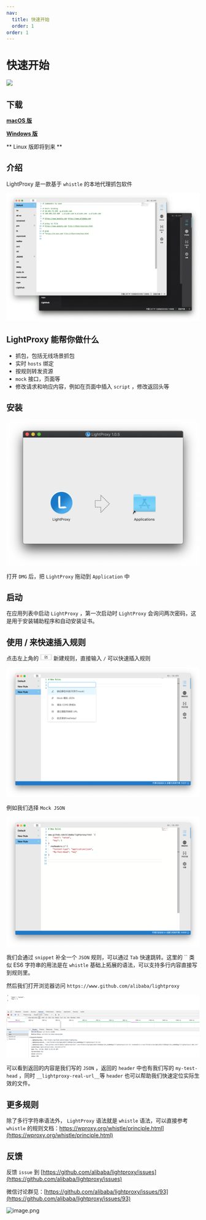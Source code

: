 ```yaml
---
nav:
  title: 快速开始
  order: 1
order: 1
---
```


# 快速开始

<img height="150px" src="https://cdn.jsdelivr.net/gh/alibaba/lightproxy@master/vendor/files/icon.png">

## 下载


[**macOS 版**](https://gw.alipayobjects.com/os/LightProxy/LightProxy.dmg)


[**Windows 版**](https://gw.alipayobjects.com/os/LightProxy/LightProxy-Setup.exe)


** Linux 版即将到来 **


## 介绍

LightProxy 是一款基于 `whistle` 的本地代理抓包软件

![image.png](../imgs/preview-new.png)

## LightProxy 能帮你做什么

- 抓包，包括无线场景抓包
- 实时 `hosts` 绑定
- 按规则转发资源
- `mock` 接口，页面等
- 修改请求和响应内容，例如在页面中插入 `script` ，修改返回头等

## 安装


![image.png](../imgs/install.png)

打开 `DMG` 后，把 `LightProxy` 拖动到 `Application` 中

## 启动

在应用列表中启动 `LightProxy` ，第一次启动时 `LightProxy` 会询问两次密码，这是用于安装辅助程序和自动安装证书。

## 使用 / 来快速插入规则

点击左上角的 <img src="../imgs/add-btn.png" height="16px"/> 新建规则，直接输入 `/` 可以快速插入规则


![image.png](../imgs/quick-rule.png)

例如我们选择 `Mock JSON`


![image.png](../imgs/mock-json.png)


我们会通过 `snippet` 补全一个 `JSON` 规则，可以通过 `Tab` 快速跳转。这里的 `` 类似 ES6 字符串的用法是在 `whistle` 基础上拓展的语法，可以支持多行内容直接写到规则里。

然后我们打开浏览器访问 `https://www.github.com/alibaba/lightproxy`

![image.png](../imgs/mock-json-result.png)

可以看到返回的内容是我们写的 `JSON` ，返回的 `header` 中也有我们写的 `my-test-head` ，同时 `__lightproxy-real-url__`等 `header` 也可以帮助我们快速定位实际生效的文件。

## 更多规则

除了多行字符串语法外， `LightProxy` 语法就是 `whistle` 语法，可以直接参考 `whistle` 的规则文档：https://wproxy.org/whistle/principle.html](https://wproxy.org/whistle/principle.html)

## 反馈

反馈 `issue` 到 [https://github.com/alibaba/lightproxy/issues](https://github.com/alibaba/lightproxy/issues)

微信讨论群见：[https://github.com/alibaba/lightproxy/issues/93](https://github.com/alibaba/lightproxy/issues/93)

![image.png](https://img.alicdn.com/imgextra/i1/O1CN01EIvMyu1kA5BdSDbrC_!!6000000004642-0-tps-1125-1485.jpg_400x400)
